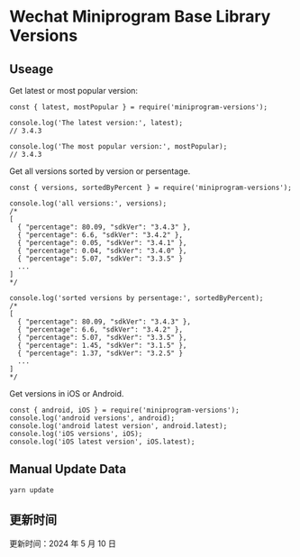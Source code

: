 
# Wechat Miniprogram Base Library Versions

## Useage

Get latest or most popular version:

```;
const { latest, mostPopular } = require('miniprogram-versions');

console.log('The latest version:', latest);
// 3.4.3

console.log('The most popular version:', mostPopular);
// 3.4.3

```

Get all versions sorted by version or persentage.

```
const { versions, sortedByPercent } = require('miniprogram-versions');

console.log('all versions:', versions);
/*
[
  { "percentage": 80.09, "sdkVer": "3.4.3" },
  { "percentage": 6.6, "sdkVer": "3.4.2" },
  { "percentage": 0.05, "sdkVer": "3.4.1" },
  { "percentage": 0.04, "sdkVer": "3.4.0" },
  { "percentage": 5.07, "sdkVer": "3.3.5" }
  ...
]
*/

console.log('sorted versions by persentage:', sortedByPercent);
/*
[
  { "percentage": 80.09, "sdkVer": "3.4.3" },
  { "percentage": 6.6, "sdkVer": "3.4.2" },
  { "percentage": 5.07, "sdkVer": "3.3.5" },
  { "percentage": 1.45, "sdkVer": "3.1.5" },
  { "percentage": 1.37, "sdkVer": "3.2.5" }
  ...
]
*/
```

Get versions in iOS or Android.

```
const { android, iOS } = require('miniprogram-versions');
console.log('android versions', android);
console.log('android latest version', android.latest);
console.log('iOS versions', iOS);
console.log('iOS latest version', iOS.latest);
```

## Manual Update Data

```
yarn update
```

## 更新时间

更新时间：2024 年 5 月 10 日
